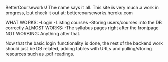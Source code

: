 BetterCourseworks! The name says it all. This site is very much a work in progress, but check it out at:
bettercourseworks.heroku.com

WHAT WORKS: 
-Login
-Listing courses
-Storing users/courses into the DB correctly
ALMOST WORKS: 
-The syllabus pages right after the frontpage
NOT WORKING:
Anything after that.

Now that the basic login functionality is done, the rest of the backend work should just be DB related, adding tables with URLs and pulling/storing resources such as .pdf readings.
